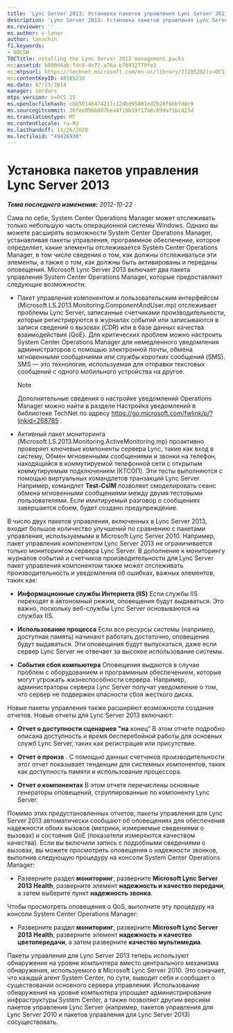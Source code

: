 ```yaml
---
title: 'Lync Server 2013: Установка пакетов управления Lync Server 2013'
description: 'Lync Server 2013: Установка пакетов управления Lync Server 2013.'
ms.reviewer: ''
ms.author: v-lanac
author: lanachin
f1.keywords:
- NOCSH
TOCTitle: nstalling the Lync Server 2013 management packs
ms:assetid: b800d4ab-fdc8-4c72-a76a-b78932779fe3
ms:mtpsurl: https://technet.microsoft.com/en-us/library/JJ205202(v=OCS.15)
ms:contentKeyID: 48185233
ms.date: 07/23/2014
manager: serdars
mtps_version: v=OCS.15
ms.openlocfilehash: cbb50146474211c12dbd95801ed2b20f6bbfd8c9
ms.sourcegitcommit: 36fee89bb887bea4f18b19f17a8c69daf5bc423d
ms.translationtype: MT
ms.contentlocale: ru-RU
ms.lasthandoff: 11/26/2020
ms.locfileid: "49426930"
---
```

# <a name="installing-the-lync-server-2013-management-packs"></a>Установка пакетов управления Lync Server 2013

<div data-xmlns="http://www.w3.org/1999/xhtml">

<div class="topic" data-xmlns="http://www.w3.org/1999/xhtml" data-msxsl="urn:schemas-microsoft-com:xslt" data-cs="https://msdn.microsoft.com/">

<div data-asp="https://msdn2.microsoft.com/asp">



</div>

<div id="mainSection">

<div id="mainBody">

<span> </span>

_**Тема последнего изменения:** 2012-10-22_

Сама по себе, System Center Operations Manager может отслеживать только небольшую часть операционной системы Windows. Однако вы можете расширять возможности System Center Operations Manager, устанавливая пакеты управления, программное обеспечение, которое определяет, какие элементы отслеживается System Center Operations Manager, в том числе сведения о том, как должны отслеживаться эти элементы, а также о том, как должны быть активированы и переданы оповещения. Microsoft Lync Server 2013 включает два пакета управления System Center Operations Manager, которые предоставляют следующие возможности:

  - Пакет управления компонентом и пользовательским интерфейсом (Microsoft.LS.2013.Monitoring.ComponentAndUser.mp) отслеживает проблемы Lync Server, записанные счетчиками производительности, которые регистрируются в журналах событий или записываются в записи сведений о вызовах (CDR) или в базе данных качества взаимодействия (QoE). Для критических проблем можно настроить System Center Operations Manager для немедленного уведомления администраторов с помощью электронной почты, обмена мгновенными сообщениями или службы коротких сообщений (SMS). SMS — это технология, используемая для отправки текстовых сообщений с одного мобильного устройства на другое.
    
    <div>
    

    > [!NOTE]  
    > Дополнительные сведения о настройке уведомлений Operations Manager можно найти в разделе Настройка уведомлений в библиотеке TechNet по адресу <A class=uri href="https://go.microsoft.com/fwlink/p/?linkid=268785">https://go.microsoft.com/fwlink/p/?linkid=268785</A> .

    
    </div>

  - Активный пакет мониторинга (Microsoft.LS.2013.Monitoring.ActiveMonitoring.mp) проактивно проверяет ключевые компоненты сервера Lync, такие как вход в систему, Обмен мгновенными сообщениями и звонки на телефон, находящийся в коммутируемой телефонной сети с открытым коммутируемым подключением (КТСОП). Эти тесты выполняются с помощью виртуальных командлетов транзакций Lync Server. Например, командлет **Test-CsIM** позволяет смоделировать сеанс обмена мгновенными сообщениями между двумя тестовыми пользователями. Если имитируемый разговор о сообщениях завершается сбоем, будет создано предупреждение.

В число двух пакетов управления, включенных в Lync Server 2013, входит большое количество улучшений по сравнению с пакетами управления, используемыми в Microsoft Lync Server 2010. Например, пакет управления компонентом Lync Server 2013 не ограничивается только мониторингом сервера Lync Server. В дополнение к мониторингу журналов событий и счетчиков производительности для Lync Server пакет управления компонентом также может отслеживать производительность и уведомления об ошибках, важных элементов, таких как:

  - **Информационные службы Интернета (IIS)**   Если службы IIS переходят в автономный режим, оповещения будут выдаваться. Это важно, поскольку веб-службы Lync Server основываются на службах IIS.

  - **Использование процесса**   Если все ресурсы системы (например, доступная память) начинают работать достаточно, оповещения будут выдаваться. Эти оповещения будут выпускаться, даже если сервер Lync Server не отвечает за высокое использование системы.

  - **События сбоя компьютера**   Оповещения выдаются в случае проблем с оборудованием и программным обеспечением, которые могут угрожать жизнеспособности сервера. Например, администраторы сервера Lync Server получат уведомление о том, что сервер не подвержен опасности сбоя жесткого диска.

Новые пакеты управления также расширяют возможности создания отчетов. Новые отчеты для Lync Server 2013 включают:

  - **Отчет о доступности сценариев "на**   конец"   В этом отчете подробно описана доступность и время бесперебойной работы для основных служб Lync Server, таких как регистрация или присутствие.

  - **Отчет о произв**   .   С помощью данных счетчиков производительности этот отчет показывает тенденции для системных компонентов, таких как доступность памяти и использование процессора.

  - **Отчет о компонентах**   В этом отчете перечислены основные генераторы оповещений, сгруппированные по компоненту Lync Server.

Помимо этих предустановленных отчетов, пакеты управления для Lync Server 2013 автоматически сообщают об оповещениях для обеспечения надежности обоих вызовов (метрики, измеряемые сведениями о вызовах) и состояния QoE (показатели измеряются качеством качества). Если вы включили запись с подробными сведениями о вызовах, вы можете просмотреть оповещения о надежности звонков, выполнив следующую процедуру на консоли System Center Operations Manager:

  - Разверните раздел **мониторинг**, разверните **Microsoft Lync Server 2013 Health**, разверните элемент **надежность и качество передачи**, а затем выберите пункт **надежность звонка**.

Чтобы просмотреть оповещения о QoS, выполните эту процедуру на консоли System Center Operations Manager:

  - Разверните раздел **мониторинг**, разверните **Microsoft Lync Server 2013 Health**, разверните элемент **надежность и качество цветопередачи**, а затем разверните **качество мультимедиа**.

Пакеты управления для Lync Server 2013 теперь используют обнаружение на уровне компьютера вместо центрального механизма обнаружения, используемого в Microsoft Lync Server 2010. Это означает, что каждый агент System Center, по сути, выводит себя и сообщает о существовании основного сервера управления. Использование обнаружения на уровне компьютера упрощает администрирование инфраструктуры System Center, а также позволяет другим версиям пакетов управления Lync Server (например, пакетов управления для Lync Server 2010 и пакетов управления для Lync Server 2013) сосуществовать.

</div>

<span> </span>

</div>

</div>

</div>


